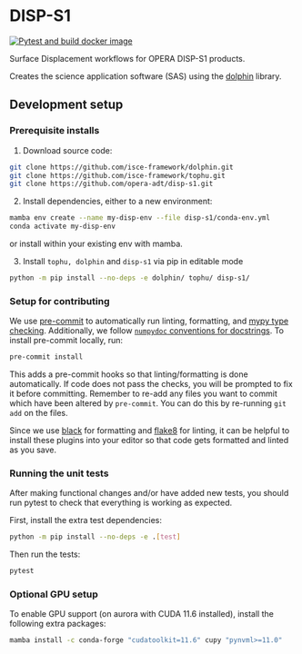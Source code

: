 # DISP-S1
[![Pytest and build docker image](https://github.com/opera-adt/disp-s1/actions/workflows/test-build-push.yml/badge.svg?branch=main)](https://github.com/opera-adt/disp-s1/actions/workflows/test-build-push.yml)

Surface Displacement workflows for OPERA DISP-S1 products.

Creates the science application software (SAS) using the [dolphin](https://github.com/opera-adt/dolphin) library.


## Development setup


### Prerequisite installs
1. Download source code:
```bash
git clone https://github.com/isce-framework/dolphin.git
git clone https://github.com/isce-framework/tophu.git
git clone https://github.com/opera-adt/disp-s1.git
```
2. Install dependencies, either to a new environment:
```bash
mamba env create --name my-disp-env --file disp-s1/conda-env.yml
conda activate my-disp-env
```
or install within your existing env with mamba.

3. Install `tophu, dolphin` and `disp-s1` via pip in editable mode
```bash
python -m pip install --no-deps -e dolphin/ tophu/ disp-s1/
```

### Setup for contributing


We use [pre-commit](https://pre-commit.com/) to automatically run linting, formatting, and [mypy type checking](https://www.mypy-lang.org/).
Additionally, we follow [`numpydoc` conventions for docstrings](https://numpydoc.readthedocs.io/en/latest/format.html).
To install pre-commit locally, run:

```bash
pre-commit install
```
This adds a pre-commit hooks so that linting/formatting is done automatically. If code does not pass the checks, you will be prompted to fix it before committing.
Remember to re-add any files you want to commit which have been altered by `pre-commit`. You can do this by re-running `git add` on the files.

Since we use [black](https://black.readthedocs.io/en/stable/) for formatting and [flake8](https://flake8.pycqa.org/en/latest/) for linting, it can be helpful to install these plugins into your editor so that code gets formatted and linted as you save.

### Running the unit tests

After making functional changes and/or have added new tests, you should run pytest to check that everything is working as expected.

First, install the extra test dependencies:
```bash
python -m pip install --no-deps -e .[test]
```

Then run the tests:

```bash
pytest
```

### Optional GPU setup

To enable GPU support (on aurora with CUDA 11.6 installed), install the following extra packages:
```bash
mamba install -c conda-forge "cudatoolkit=11.6" cupy "pynvml>=11.0"
```
